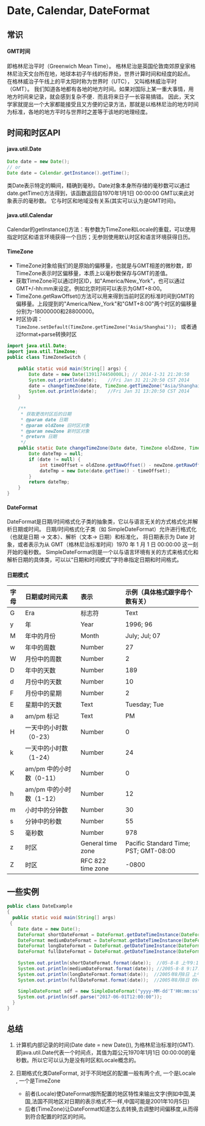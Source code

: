 # Date, Calendar, DateFormat
## 常识
#### GMT时间
即格林尼治平时（Greenwich Mean Time）。
格林尼治是英国伦敦南郊原皇家格林尼治天文台所在地，地球本初子午线的标界处，世界计算时间和经度的起点。
在格林威治子午线上的平太阳时称为世界时（UTC）， 又叫格林威治平时（GMT）。
我们知道各地都有各地的地方时间。如果对国际上某一重大事情，用地方时间来记录，就会感到复杂不便．而且将来日子一长容易搞错。
因此，天文学家就提出一个大家都能接受且又方便的记录方法，那就是以格林尼治的地方时间为标准，各地的地方平时与世界时之差等于该地的地理经度。

## 时间和时区API
#### java.util.Date
```java
Date date = new Date();
// or
Date date = Calendar.getInstance().getTime();  
```
类Date表示特定的瞬间，精确到毫秒。Date对象本身所存储的毫秒数可以通过date.getTime()方法得到，该函数返回自1970年1月1日 00:00:00 GMT以来此对象表示的毫秒数。
它与时区和地域没有关系(其实可以认为是GMT时间)。

#### java.util.Calendar
Calendar的getInstance()方法：有参数为TimeZone和Locale的重载，可以使用指定时区和语言环境获得一个日历；无参则使用默认时区和语言环境获得日历。

#### TimeZone

* TimeZone对象给我们的是原始的偏移量，也就是与GMT相差的微秒数，即TimeZone表示时区偏移量，本质上以毫秒数保存与GMT的差值。
* 获取TimeZone可以通过时区ID，如"America/New_York"，也可以通过GMT+/-hh:mm来设定。例如北京时间可以表示为GMT+8:00。
* TimeZone.getRawOffset()方法可以用来得到当前时区的标准时间到GMT的偏移量。上段提到的"America/New_York"和"GMT+8:00"两个时区的偏移量分别为-18000000和28800000。
* 时区协调：```TimeZone.setDefault(TimeZone.getTimeZone("Asia/Shanghai")); ``` 或者通过format+parse转换时区

```java
import java.util.Date;  
import java.util.TimeZone;  
public class TimeZoneSwitch {  
      
    public static void main(String[] args) {    
        Date date = new Date(1391174450000L); // 2014-1-31 21:20:50      
        System.out.println(date);    //Fri Jan 31 21:20:50 CST 2014 
        date = changeTimeZone(date, TimeZone.getTimeZone("Asia/Shanghai"), TimeZone.getTimeZone("GMT"));    
        System.out.println(date);    //Fri Jan 31 13:20:50 CST 2014
    }    
        
    /**  
     * 获取更改时区后的日期  
     * @param date 日期  
     * @param oldZone 旧时区对象  
     * @param newZone 新时区对象  
     * @return 日期  
     */    
    public static Date changeTimeZone(Date date, TimeZone oldZone, TimeZone newZone) {    
        Date dateTmp = null;    
        if (date != null) {    
            int timeOffset = oldZone.getRawOffset() - newZone.getRawOffset();    
            dateTmp = new Date(date.getTime() - timeOffset);    
        }    
        return dateTmp;    
    }    
}
```

#### DateFormat
DateFormat是日期/时间格式化子类的抽象类，它以与语言无关的方式格式化并解析日期或时间。
日期/时间格式化子类（如 SimpleDateFormat）允许进行格式化（也就是日期 -> 文本）、解析（文本-> 日期）和标准化，
将日期表示为 Date 对象，或者表示为从 GMT（格林尼治标准时间）1970 年 1 月 1 日 00:00:00 这一刻开始的毫秒数。
SimpleDateFormat则是一个以与语言环境有关的方式来格式化和解析日期的具体类，可以以“日期和时间模式”字符串指定日期和时间格式。

#### 日期模式
|字母|日期或时间元素|表示|示例（具体格式跟字母个数有关）|
|:---|:-------------|:---|:---|
|G|Era|标志符|Text|
|y|年|Year|1996; 96|
|M|年中的月份|Month|July; Jul; 07|
|w|年中的周数|Number|27|
|W|月份中的周数|Number|2|
|D|年中的天数|Number|189|
|d|月份中的天数|Number|10|
|F|月份中的星期|Number|2|
|E|星期中的天数|Text|Tuesday; Tue|
|a|am/pm 标记|Text|PM|
|H|一天中的小时数（0-23）|Number|0|
|k|一天中的小时数（1-24）|Number|24|
|K|am/pm 中的小时数（0-11）|Number|0|
|h|am/pm 中的小时数（1-12）|Number|12|
|m|小时中的分钟数|Number|30|
|s|分钟中的秒数|Number|55|
|S|毫秒数|Number|978|
|z|时区|General time zone|Pacific Standard Time; PST; GMT-08:00|
|Z|时区|RFC 822 time zone|-0800|

## 一些实例
```java
public class DateExample
{ 
  public static void main(String[] args) 
 {
    Date date = new Date(); 
    DateFormat shortDateFormat = DateFormat.getDateTimeInstance(DateFormat.SHORT,DateFormat.SHORT); 
    DateFormat mediumDateFormat = DateFormat.getDateTimeInstance(DateFormat.MEDIUM,DateFormat.MEDIUM); 
    DateFormat longDateFormat = DateFormat.getDateTimeInstance(DateFormat.LONG,DateFormat.LONG); 
    DateFormat fullDateFormat = DateFormat.getDateTimeInstance(DateFormat.FULL,DateFormat.FULL); 
 
    System.out.println(shortDateFormat.format(date));  //05-8-8 上午9:17 
    System.out.println(mediumDateFormat.format(date)); //2005-8-8 9:17:42
    System.out.println(longDateFormat.format(date));  //2005年8月8日 上午09时17分42秒
    System.out.println(fullDateFormat.format(date));  //2005年8月8日 09时17分42秒 GMT+08:00
    
    SimpleDateFormat sdf = new SimpleDateFormat("yyyy-MM-dd'T'HH:mm:ss"); // 'T'
    System.out.println(sdf.parse("2017-06-01T12:00:00"));
  } 
}
```


## 总结

1. 计算机内部记录的时间(Date date = new Date()), 为格林尼治标准时(GMT). 即java.util.Date代表一个时间点，其值为距公元1970年1月1日 00:00:00的毫秒数。所以它可以认为是没有时区和Locale概念的。


2. 日期格式化类DateFormat, 对于不同地区的配置一般有两个点, 一个是Locale , 一个是TimeZone
   * 前者(Locale)使DateFormat按所配置的地区特性来输出文字(例如中国,美国,法国不同地区对日期的表示格式不一样,中国可能是2001年10月5日)
   * 后者(TimeZone)让DateFormat知道怎么去转换,去调整时间偏移度,从而得到符合配置的时区的时间。
